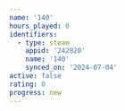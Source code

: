 ```yaml
---
name: '140'
hours_played: 0
identifiers:
  - type: steam
    appid: '242820'
    name: '140'
    synced_on: '2024-07-04'
active: false
rating: 0
progress: new
---
```


